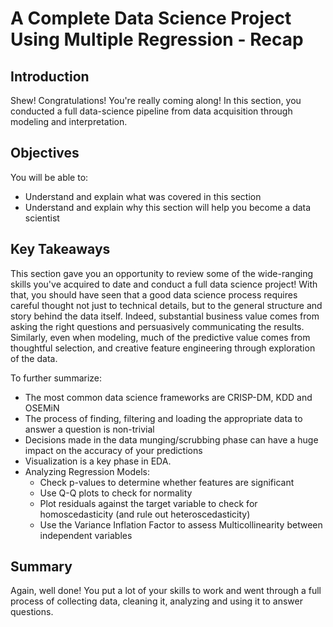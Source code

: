 
# A Complete Data Science Project Using Multiple Regression -  Recap

## Introduction

Shew! Congratulations! You're really coming along! In this section, you conducted a full data-science pipeline from data acquisition through modeling and interpretation.

## Objectives
You will be able to:
* Understand and explain what was covered in this section
* Understand and explain why this section will help you become a data scientist

## Key Takeaways

This section gave you an opportunity to review some of the wide-ranging skills you've acquired to date and conduct a full data science project! With that, you should have seen that a good data science process requires careful thought not just to technical details, but to the general structure and story behind the data itself. Indeed, substantial business value comes from asking the right questions and persuasively communicating the results. Similarly, even when modeling, much of the predictive value comes from thoughtful selection, and creative feature engineering through exploration of the data.

To further summarize:  

* The most common data science frameworks are CRISP-DM, KDD and OSEMiN
* The process of finding, filtering and loading the appropriate data to answer a question is non-trivial
* Decisions made in the data munging/scrubbing phase can have a huge impact on the accuracy of your predictions
* Visualization is a key phase in EDA. 
* Analyzing Regression Models:
    * Check p-values to determine whether features are significant
    * Use Q-Q plots to check for normality
    * Plot residuals against the target variable to check for homoscedasticity (and rule out heteroscedasticity)
    * Use the Variance Inflation Factor to assess Multicollinearity between independent variables 


## Summary

Again, well done! You put a lot of your skills to work and went through a full process of collecting data, cleaning it, analyzing and using it to answer questions.
